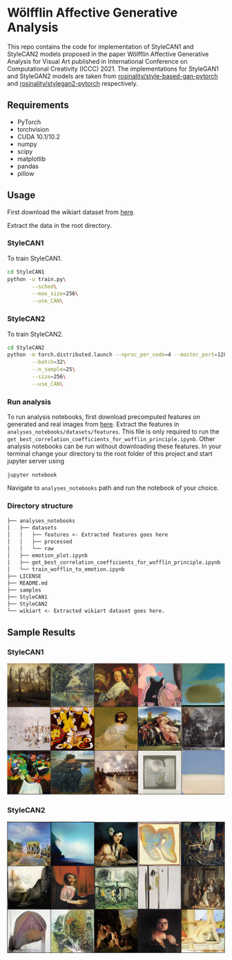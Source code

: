 # Wölfflin Affective Generative Analysis

This repo contains the code for implementation of StyleCAN1 and StyleCAN2 models proposed in the paper Wölfflin Affective Generative Analysis for Visual Art published in International Conference on Computational Creativity (ICCC) 2021.
The implementations for StyleGAN1 and StyleGAN2 models are taken from [rosinality/style-based-gan-pytorch](https://github.com/rosinality/style-based-gan-pytorch) and [rosinality/stylegan2-pytorch](https://github.com/rosinality/stylegan2-pytorch) respectively.

## Requirements

- PyTorch
- torchvision
- CUDA 10.1/10.2
- numpy
- scipy
- matplotlib
- pandas
- pillow
  
## Usage

First download the wikiart dataset from [here](https://www.dropbox.com/s/ssw0fdcdld50o1g/wikiartimages.zip/).

Extract the data in the root directory.

### StyleCAN1
To train StyleCAN1.

```bash
cd StyleCAN1
python -u train.py\
        --sched\
        --max_size=256\
        --use_CAN\
```

### StyleCAN2
To train StyleCAN2.

```bash
cd StyleCAN2
python -m torch.distributed.launch --nproc_per_node=4 --master_port=12895 train.py\
        --batch=32\
        --n_sample=25\
        --size=256\
        --use_CAN\
```

### Run analysis

To run analysis notebooks, first download precomputed features on generated and real images from [here](). Extract the features in `analyses_notebooks/datasets/features`. This file is only required to run the `get_best_correlation_coefficients_for_wofflin_principle.ipynb`. Other analysis notebooks can be run without downloading these features. In your terminal change your directory to the root folder of this project and start jupyter server using

`jupyter notebook`

Navigate to `analyses_notebooks` path and run the notebook of your choice.

### Directory structure

```
├── analyses_notebooks
│   ├── datasets
│   │   ├── features <- Extracted features goes here
│   │   ├── processed
│   │   └── raw
│   ├── emotion_plot.ipynb
│   ├── get_best_correlation_coefficients_for_wofflin_principle.ipynb
│   └── train_wofflin_to_emotion.ipynb
├── LICENSE
├── README.md
├── samples
├── StyleCAN1
├── StyleCAN2
└── wikiart <- Extracted wikiart dataset goes here.
```

## Sample Results

### StyleCAN1

![StyleCAN1 sample](./samples/StyleCAN1.png)

### StyleCAN2

![StyleCAN2 sample](./samples/StyleCAN2.png)


